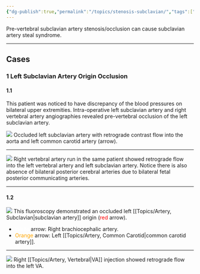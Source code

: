```yaml
---
{"dg-publish":true,"permalink":"/topics/stenosis-subclavian/","tags":["artery","syndrome"],"created":"2023-08-19T22:20:35.617-07:00","updated":"2024-04-16T23:10:38.078-07:00"}
---
```



Pre-vertebral subclavian artery stenosis/occlusion can cause subclavian artery steal syndrome.

---

## Cases

### 1 Left Subclavian Artery Origin Occlusion

#### 1.1

This patient was noticed to have discrepancy of the blood pressures on bilateral upper extremities. Intra-operative left subclavian artery and right vertebral artery angiographies revealed pre-vertebral occlusion of the left subclavian artery.

![](https://i.imgur.com/lXdHDLB.png)
Occluded left subclavian artery with retrograde contrast flow into the aorta and left common carotid artery (arrow).

---

![](https://i.imgur.com/s4xbEaU.png)
Right vertebral artery run in the same patient showed retrograde flow into the left vertebral artery and left subclavian artery. Notice there is also absence of bilateral posterior cerebral arteries due to bilateral fetal posterior communicating arteries.

---

#### 1.2 

![](https://i.imgur.com/H6seq2J.png)
This fluoroscopy demonstrated an occluded left [[Topics/Artery, Subclavian\|subclavian artery]] origin (<span style="color: red">red</span> arrow).

- <span style="color: white">White</span> arrow: Right brachiocephalic artery.
- <span style="color: orange">Orange</span> arrow: Left [[Topics/Artery, Common Carotid\|common carotid artery]].

---

![](https://i.imgur.com/zgDNqQz.png)
Right [[Topics/Artery, Vertebral\|VA]] injection showed retrograde flow into the left VA.